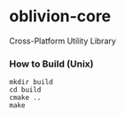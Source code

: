 oblivion-core
=============

Cross-Platform Utility Library

### How to Build (Unix)
    mkdir build
    cd build
    cmake ..
    make

